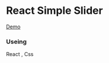 # React Simple Slider

[Demo](https://fatimaalmashhor.github.io/slider-react/)

### Useing 
React , Css 

